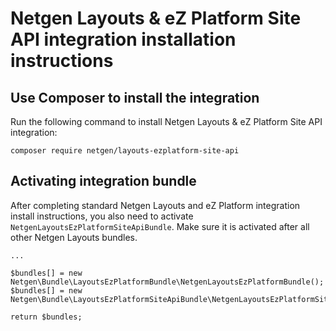 # Netgen Layouts & eZ Platform Site API integration installation instructions

## Use Composer to install the integration

Run the following command to install Netgen Layouts & eZ Platform Site API
integration:

```
composer require netgen/layouts-ezplatform-site-api
```

## Activating integration bundle

After completing standard Netgen Layouts and eZ Platform integration install
instructions, you also need to activate `NetgenLayoutsEzPlatformSiteApiBundle`. Make
sure it is activated after all other Netgen Layouts bundles.

```
...

$bundles[] = new Netgen\Bundle\LayoutsEzPlatformBundle\NetgenLayoutsEzPlatformBundle();
$bundles[] = new Netgen\Bundle\LayoutsEzPlatformSiteApiBundle\NetgenLayoutsEzPlatformSiteApiBundle();

return $bundles;
```
